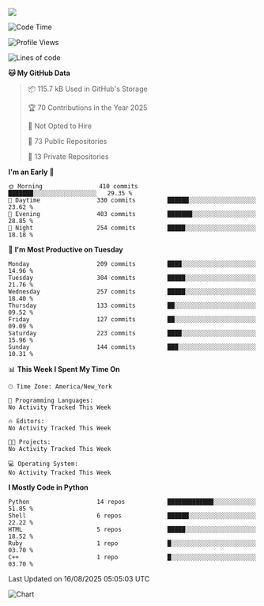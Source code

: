 
![](https://hit.yhype.me/github/profile?user_id=44564111)
<!--START_SECTION:waka-->
![Code Time](http://img.shields.io/badge/Code%20Time-26%20hrs%2018%20mins-blue)

![Profile Views](http://img.shields.io/badge/Profile%20Views-4-blue)

![Lines of code](https://img.shields.io/badge/From%20Hello%20World%20I%27ve%20Written-5.2%20million%20lines%20of%20code-blue)

**🐱 My GitHub Data** 

> 📦 115.7 kB Used in GitHub's Storage 
 > 
> 🏆 70 Contributions in the Year 2025
 > 
> 🚫 Not Opted to Hire
 > 
> 📜 73 Public Repositories 
 > 
> 🔑 13 Private Repositories 
 > 
**I'm an Early 🐤** 

```text
🌞 Morning                410 commits         ███████░░░░░░░░░░░░░░░░░░   29.35 % 
🌆 Daytime                330 commits         ██████░░░░░░░░░░░░░░░░░░░   23.62 % 
🌃 Evening                403 commits         ███████░░░░░░░░░░░░░░░░░░   28.85 % 
🌙 Night                  254 commits         █████░░░░░░░░░░░░░░░░░░░░   18.18 % 
```
📅 **I'm Most Productive on Tuesday** 

```text
Monday                   209 commits         ████░░░░░░░░░░░░░░░░░░░░░   14.96 % 
Tuesday                  304 commits         █████░░░░░░░░░░░░░░░░░░░░   21.76 % 
Wednesday                257 commits         █████░░░░░░░░░░░░░░░░░░░░   18.40 % 
Thursday                 133 commits         ██░░░░░░░░░░░░░░░░░░░░░░░   09.52 % 
Friday                   127 commits         ██░░░░░░░░░░░░░░░░░░░░░░░   09.09 % 
Saturday                 223 commits         ████░░░░░░░░░░░░░░░░░░░░░   15.96 % 
Sunday                   144 commits         ███░░░░░░░░░░░░░░░░░░░░░░   10.31 % 
```


📊 **This Week I Spent My Time On** 

```text
🕑︎ Time Zone: America/New_York

💬 Programming Languages: 
No Activity Tracked This Week

🔥 Editors: 
No Activity Tracked This Week

🐱‍💻 Projects: 
No Activity Tracked This Week

💻 Operating System: 
No Activity Tracked This Week
```

**I Mostly Code in Python** 

```text
Python                   14 repos            █████████████░░░░░░░░░░░░   51.85 % 
Shell                    6 repos             ██████░░░░░░░░░░░░░░░░░░░   22.22 % 
HTML                     5 repos             █████░░░░░░░░░░░░░░░░░░░░   18.52 % 
Ruby                     1 repo              █░░░░░░░░░░░░░░░░░░░░░░░░   03.70 % 
C++                      1 repo              █░░░░░░░░░░░░░░░░░░░░░░░░   03.70 % 
```




 Last Updated on 16/08/2025 05:05:03 UTC
<!--END_SECTION:waka-->
![Chart](https://wakatime.com/share/@Vault108/688d9b71-d249-4f4e-81ef-3dceb97e43a3.svg)

